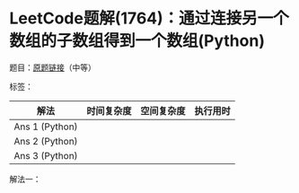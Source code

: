 # LeetCode题解(1764)：通过连接另一个数组的子数组得到一个数组(Python)

题目：[原题链接](https://leetcode-cn.com/problems/form-array-by-concatenating-subarrays-of-another-array/)（中等）

标签：

| 解法           | 时间复杂度 | 空间复杂度 | 执行用时 |
| -------------- | ---------- | ---------- | -------- |
| Ans 1 (Python) |            |            |          |
| Ans 2 (Python) |            |            |          |
| Ans 3 (Python) |            |            |          |

解法一：

